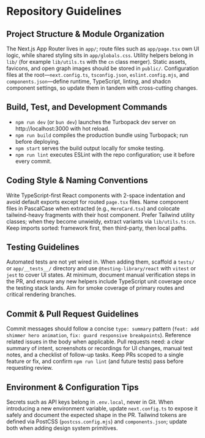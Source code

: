 # Repository Guidelines

## Project Structure & Module Organization
The Next.js App Router lives in `app/`; route files such as `app/page.tsx` own UI logic, while shared styling sits in `app/globals.css`. Utility helpers belong in `lib/` (for example `lib/utils.ts` with the `cn` class merger). Static assets, favicons, and open graph images should be stored in `public/`. Configuration files at the root—`next.config.ts`, `tsconfig.json`, `eslint.config.mjs`, and `components.json`—define runtime, TypeScript, linting, and shadcn component settings, so update them in tandem with cross-cutting changes.

## Build, Test, and Development Commands
- `npm run dev` (or `bun dev`) launches the Turbopack dev server on http://localhost:3000 with hot reload.
- `npm run build` compiles the production bundle using Turbopack; run before deploying.
- `npm start` serves the build output locally for smoke testing.
- `npm run lint` executes ESLint with the repo configuration; use it before every commit.

## Coding Style & Naming Conventions
Write TypeScript-first React components with 2-space indentation and avoid default exports except for routed `page.tsx` files. Name component files in PascalCase when extracted (e.g., `HeroCard.tsx`) and colocate tailwind-heavy fragments with their host component. Prefer Tailwind utility classes; when they become unwieldy, extract variants via `lib/utils.ts:cn`. Keep imports sorted: framework first, then third-party, then local paths.

## Testing Guidelines
Automated tests are not yet wired in. When adding them, scaffold a `tests/` or `app/__tests__/` directory and use `@testing-library/react` with `vitest` or `jest` to cover UI states. At minimum, document manual verification steps in the PR, and ensure any new helpers include TypeScript unit coverage once the testing stack lands. Aim for smoke coverage of primary routes and critical rendering branches.

## Commit & Pull Request Guidelines
Commit messages should follow a concise `type: summary` pattern (`feat: add shimmer hero animation`, `fix: guard responsive breakpoints`). Reference related issues in the body when applicable. Pull requests need: a clear summary of intent, screenshots or recordings for UI changes, manual test notes, and a checklist of follow-up tasks. Keep PRs scoped to a single feature or fix, and confirm `npm run lint` (and future tests) pass before requesting review.

## Environment & Configuration Tips
Secrets such as API keys belong in `.env.local`, never in Git. When introducing a new environment variable, update `next.config.ts` to expose it safely and document the expected shape in the PR. Tailwind tokens are defined via PostCSS (`postcss.config.mjs`) and `components.json`; update both when adding design system primitives.
